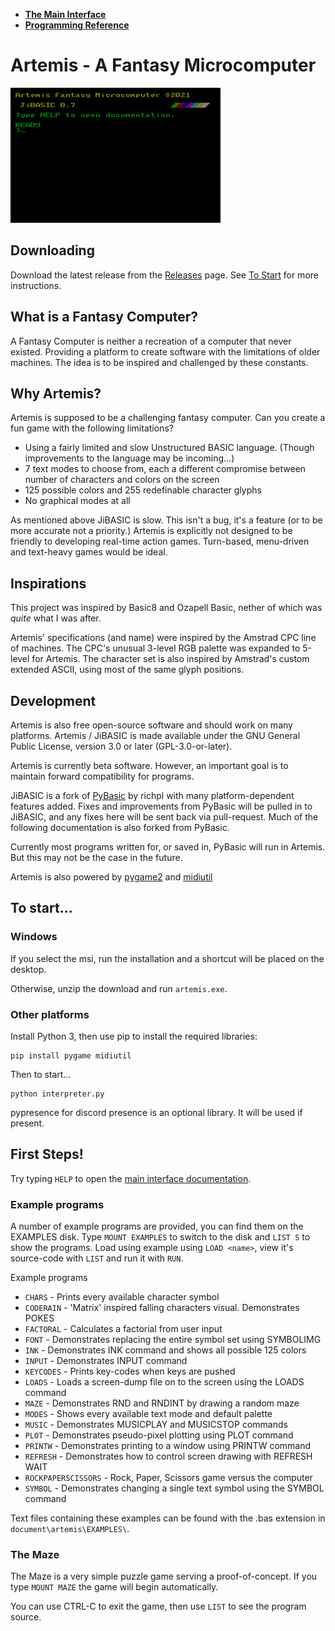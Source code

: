 - **[The Main Interface](main)**
- **[Programming Reference](programming)**

# Artemis - A Fantasy Microcomputer

![Artemis Screen](artemis_screen.gif)

## Downloading

Download the latest release from the [Releases](https://github.com/JiFish/artemis/releases) page. See [To Start](to-start) for more instructions.

## What is a Fantasy Computer?

A Fantasy Computer is neither a recreation of a computer that never existed. Providing a platform to create software with the limitations of older machines. The idea is to be inspired and challenged by these constants.

## Why Artemis?

Artemis is supposed to be a challenging fantasy computer. Can you create a fun game with the following limitations?

- Using a fairly limited and slow Unstructured BASIC language. (Though improvements to the language may be incoming...)
- 7 text modes to choose from, each a different compromise between number of characters and colors on the screen
- 125 possible colors and 255 redefinable character glyphs
- No graphical modes at all

As mentioned above JiBASIC is slow. This isn't a bug, it's a feature (or to be more accurate not a priority.) Artemis is explicitly not designed to be friendly to developing real-time action games. Turn-based, menu-driven and text-heavy games would be ideal.

## Inspirations

This project was inspired by Basic8 and Ozapell Basic, nether of which was _quite_ what I was after.

Artemis' specifications (and name) were inspired by the Amstrad CPC line of machines. The CPC's unusual 3-level RGB palette was expanded to 5-level for Artemis. The character set is also inspired by Amstrad's custom extended ASCII, using most of the same glyph positions.

## Development

Artemis is also free open-source software and should work on many platforms. Artemis / JiBASIC is made available under the GNU General Public License, version 3.0 or later (GPL-3.0-or-later).

Artemis is currently beta software. However, an important goal is to maintain forward compatibility for programs.

JiBASIC is a fork of [PyBasic](https://github.com/richpl/PyBasic) by richpl with many platform-dependent features added. Fixes and improvements from PyBasic will be pulled in to JiBASIC, and any fixes here will be sent back via pull-request. Much of the following documentation is also forked from PyBasic.

Currently most programs written for, or saved in, PyBasic will run in Artemis. But this may not be the case in the future.

Artemis is also powered by [pygame2](https://www.pygame.org/) and [midiutil](https://github.com/MarkCWirt/MIDIUtil)

## To start...

### Windows

If you select the msi, run the installation and a shortcut will be placed on the desktop.

Otherwise, unzip the download and run `artemis.exe`.

### Other platforms

Install Python 3, then use pip to install the required libraries:
```
pip install pygame midiutil
```

Then to start...
```
python interpreter.py
```

pypresence for discord presence is an optional library. It will be used if present.

## First Steps!

Try typing `HELP` to open the [main interface documentation](main).

### Example programs

A number of example programs are provided, you can find them on the EXAMPLES disk. Type `MOUNT EXAMPLES` to switch to the disk and `LIST S` to show the programs. Load using example using `LOAD <name>`, view it's source-code with `LIST` and run it with `RUN`.

Example programs

* `CHARS` - Prints every available character symbol
* `CODERAIN` - 'Matrix' inspired falling characters visual. Demonstrates POKES
* `FACTORAL` - Calculates a factorial from user input
* `FONT` - Demonstrates replacing the entire symbol set using SYMBOLIMG
* `INK` - Demonstrates INK command and shows all possible 125 colors
* `INPUT` - Demonstrates INPUT command
* `KEYCODES` - Prints key-codes when keys are pushed
* `LOADS` - Loads a screen-dump file on to the screen using the LOADS command
* `MAZE` - Demonstrates RND and RNDINT by drawing a random maze
* `MODES` - Shows every available text mode and default palette
* `MUSIC` - Demonstrates MUSICPLAY and MUSICSTOP commands
* `PLOT` - Demonstrates pseudo-pixel plotting using PLOT command
* `PRINTW` - Demonstrates printing to a window using PRINTW command
* `REFRESH` - Demonstrates how to control screen drawing with REFRESH WAIT
* `ROCKPAPERSCISSORS` - Rock, Paper, Scissors game versus the computer
* `SYMBOL` - Demonstrates changing a single text symbol using the SYMBOL command

Text files containing these examples can be found with the .bas extension in `document\artemis\EXAMPLES\`.

### The Maze

The Maze is a very simple puzzle game serving a proof-of-concept. If you type `MOUNT MAZE` the game will begin automatically.

You can use CTRL-C to exit the game, then use `LIST` to see the program source.
